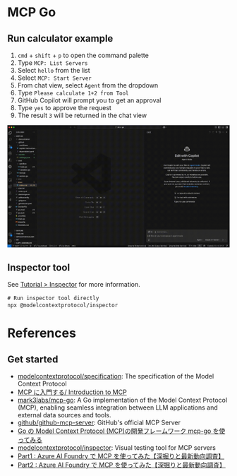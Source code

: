 # MCP Go

## Run calculator example

1. `cmd` + `shift` + `p` to open the command palette
2. Type `MCP: List Servers`
3. Select `hello` from the list
4. Select `MCP: Start Server`
5. From chat view, select `Agent` from the dropdown
6. Type `Please calculate 1+2 from Tool`
7. GitHub Copilot will prompt you to get an approval
8. Type `yes` to approve the request
9. The result `3` will be returned in the chat view

![calculator](./assets/calculator.gif)

## Inspector tool

See [Tutorial > Inspector](https://modelcontextprotocol.io/docs/tools/inspector) for more information.

```shell
# Run inspector tool directly
npx @modelcontextprotocol/inspector
```

# References

## Get started

- [modelcontextprotocol/specification](https://github.com/modelcontextprotocol/specification): The specification of the Model Context Protocol
- [MCP に入門する/ Introduction to MCP](https://speakerdeck.com/shuntaka/introduction-to-mcp)
- [mark3labs/mcp-go](https://github.com/mark3labs/mcp-go): A Go implementation of the Model Context Protocol (MCP), enabling seamless integration between LLM applications and external data sources and tools.
- [github/github-mcp-server](https://github.com/github/github-mcp-server): GitHub's official MCP Server
- [Go の Model Context Protocol (MCP)の開発フレームワーク mcp-go を使ってみる](https://zenn.dev/uji/articles/try-mpc-development-mcp-go)
- [modelcontextprotocol/inspector](https://github.com/modelcontextprotocol/inspector): Visual testing tool for MCP servers
- [Part1 : Azure AI Foundry で MCP を使ってみた【深掘りと最新動向調査】](https://zenn.dev/chips0711/articles/e71b088f26f56a)
- [Part2 : Azure AI Foundry で MCP を使ってみた【深掘りと最新動向調査】](https://zenn.dev/chips0711/articles/ba72417a1f6c34)
